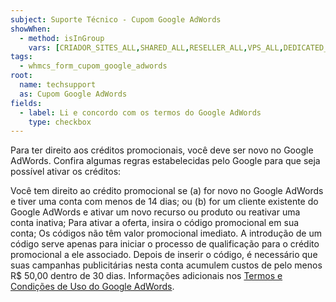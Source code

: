 ```yaml
---
subject: Suporte Técnico - Cupom Google AdWords
showWhen:
  - method: isInGroup
    vars: [CRIADOR_SITES_ALL,SHARED_ALL,RESELLER_ALL,VPS_ALL,DEDICATED_ALL]
tags:
  - whmcs_form_cupom_google_adwords
root:
  name: techsupport
  as: Cupom Google AdWords
fields:
  - label: Li e concordo com os termos do Google AdWords
    type: checkbox
---
```


Para ter direito aos créditos promocionais, você deve ser novo no Google AdWords. Confira algumas regras estabelecidas pelo Google para que seja possível ativar os créditos:

Você tem direito ao crédito promocional se (a) for novo no Google AdWords e tiver uma conta com menos de 14 dias; ou (b) for um cliente existente do Google AdWords e ativar um novo recurso ou produto ou reativar uma conta inativa;
Para ativar a oferta, insira o código promocional em sua conta;
Os códigos não têm valor promocional imediato. A introdução de um código serve apenas para iniciar o processo de qualificação para o crédito promocional a ele associado.
Depois de inserir o código, é necessário que suas campanhas publicitárias nesta conta acumulem custos de pelo menos R$ 50,00 dentro de 30 dias.
Informações adicionais nos [Termos e Condições de Uso do Google AdWords](https://www.hostgator.com.br/termos-google-adwords/).